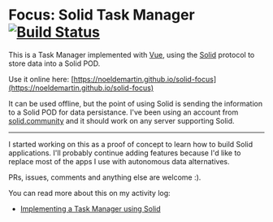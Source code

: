 # Focus: Solid Task Manager [![Build Status](https://semaphoreci.com/api/v1/noeldemartin/solid-focus/branches/master/badge.svg)](https://semaphoreci.com/noeldemartin/solid-focus)

This is a Task Manager implemented with [Vue](https://vuejs.org/), using the [Solid](https://solid.mit.edu/) protocol to store data into a Solid POD.

Use it online here: [https://noeldemartin.github.io/solid-focus](https://noeldemartin.github.io/solid-focus)

It can be used offline, but the point of using Solid is sending the information to a Solid POD for data persistance. I've been using an account from [solid.community](https://solid.community) and it should work on any server supporting Solid.

-----

I started working on this as a proof of concept to learn how to build Solid applications. I'll probably continue adding features because I'd like to replace most of the apps I use with autonomous data alternatives.

PRs, issues, comments and anything else are welcome :).

You can read more about this on my activity log:
- [Implementing a Task Manager using Solid](https://noeldemartin.com/tasks/implementing-a-task-manager-using-solid)

